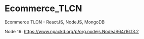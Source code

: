 # Ecommerce_TLCN

Ecommerce TLCN - ReactJS, NodeJS, MongoDB

Node 16: https://www.npackd.org/p/org.nodejs.NodeJS64/16.13.2
